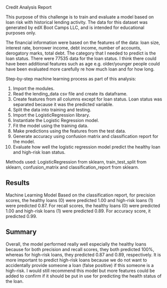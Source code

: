 Credit Analysis Report

This purpose of this challenge is to train and evaluate a model based on loan risk with historical lending activity. The data for this dataset was generated by edX Boot Camps LLC, and is intended for educational purposes only.

The financial information were based on the features of the data: loan size, interest rate, borrower income, debt income, number of accounts, derogatory marks, total debt. The category that I needed to predict is the loan status. There were 77535 data for the loan status. I think there could have been additional features such as age e.g. older/younger people could have been evaluated more carefully re how much loan and for how long.

Step-by-step machine learning process as part of this analysis:
1. Import the modules.
2. Read the lending_data csv file and create its dataframe.
3. Create features from all columns except for loan status. Loan status was separated because it was the predicted variable.
4. Split the data into training and testing.
5. Import the LogisticRegression library.
6. Instantiate the Logistic Regression model.
7. Fit the model using the training data.
8. Make predictions using the features from the test data.
9. Generate accuracy using confusion matrix and classification report for the model.
10. Evaluate how well the logistic regression model predict the healthy loan and high-risk loan status.

Methods used:
LogisticRegression from sklearn, train_test_split from sklearn, confusion_matrix and classification_report from sklearn.

## Results
Machine Learning Model
Based on the classification report, for precision scores, the healthy loans (0) were predicted 1.00 and high-risk loans (1) were predicted 0.87. For recall scores, the healthy loans (0) were predicted 1.00 and high-risk loans (1) were predicted 0.89. For accuracy score, it predicted 0.99.

## Summary
Overall, the model performed really well especially the healthy loans because for both precision and recall scores, they both predicted 100%, whereas for high-risk loans, they predicted 0.87 and 0.89, respectively.
It is more important to predict high-risk loans because we do not want to accidentally provide someone a loan (false positive) if this someone is a high-risk.
I would still recommend this model but more features could be added to confirm if it should be put in use for predicting the health status of the loan.
